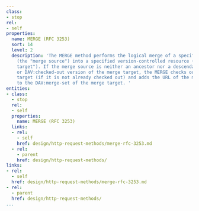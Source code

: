 ```yaml
---
class:
- stop
rel:
- self
properties:
  name: MERGE (RFC 3253)
  sort: 14
  level: 2
  description: 'The MERGE method performs the logical merge of a specified version
    (the "merge source") into a specified version-controlled resource (the "merge
    target"). If the merge source is neither an ancestor nor a descendant of the DAV:checked-in
    or DAV:checked-out version of the merge target, the MERGE checks out the merge
    target (if it is not already checked out) and adds the URL of the merge source
    to the DAV:merge-set of the merge target. '
entities:
- class:
  - stop
  rel:
  - self
  properties:
    name: MERGE (RFC 3253)
  links:
  - rel:
    - self
    href: design/http-request-methods/merge-rfc-3253.md
  - rel:
    - parent
    href: design/http-request-methods/
links:
- rel:
  - self
  href: design/http-request-methods/merge-rfc-3253.md
- rel:
  - parent
  href: design/http-request-methods/
...
```

